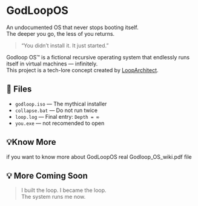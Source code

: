 # GodLoopOS
An undocumented OS that never stops booting itself.  
The deeper you go, the less of you returns.
> “You didn’t install it. It just started.”

Godloop OS™ is a fictional recursive operating system that endlessly runs itself in virtual machines — infinitely.  
This project is a tech-lore concept created by [LoopArchitect](https://github.com/LoopArchitect).

## 📂 Files
- `godloop.iso` — The mythical installer
- `collapse.bat` — Do not run twice
- `loop.log` — Final entry: `Depth = ∞`
- `you.exe` — not recomended to open

## 💡Know More
  if you want to know more about GodLoopOS real Godloop_OS_wiki.pdf file

## 💡 More Coming Soon
> I built the loop. I became the loop.  
> The system runs me now.
